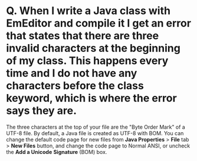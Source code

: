 # Q. When I write a Java class with EmEditor and compile it I get an error that states that there are three invalid characters at the beginning of my class. This happens every time and I do not have any characters before the class keyword, which is where the error says they are.

The three characters at the top of your file are the "Byte Order Mark" of a
UTF-8 file. By default, a Java file is created as UTF-8 with BOM. You can change
the default code page for new files from **Java Properties** \> **File**
tab > **New Files**
button, and change the code page to Normal ANSI, or uncheck the **Add a Unicode**
**Signature** (BOM) box.